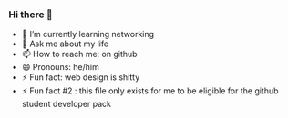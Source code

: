 ### Hi there 👋

- 🌱 I’m currently learning networking 
- 💬 Ask me about my life
- 📫 How to reach me: on github
- 😄 Pronouns: he/him
- ⚡ Fun fact: web design is shitty
- ⚡ Fun fact #2 : this file only exists for me to be eligible for the github student developer pack

